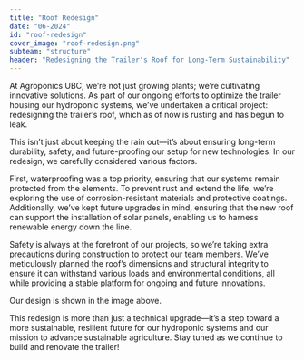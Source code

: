 ```yaml
---
title: "Roof Redesign"
date: "06-2024"
id: "roof-redesign"
cover_image: "roof-redesign.png"
subteam: "structure"
header: "Redesigning the Trailer's Roof for Long-Term Sustainability"
---
```

At Agroponics UBC, we’re not just growing plants; we’re cultivating innovative solutions. As part of our ongoing efforts to optimize the trailer housing our hydroponic systems, we’ve undertaken a critical project: redesigning the trailer’s roof, which as of now is rusting and has begun to leak. 

This isn’t just about keeping the rain out—it’s about ensuring long-term durability, safety, and future-proofing our setup for new technologies. In our redesign, we carefully considered various factors. 

First, waterproofing was a top priority, ensuring that our systems remain protected from the elements. To prevent rust and extend the life, we’re exploring the use of corrosion-resistant materials and protective coatings. Additionally, we’ve kept future upgrades in mind, ensuring that the new roof can support the installation of solar panels, enabling us to harness renewable energy down the line. 

Safety is always at the forefront of our projects, so we’re taking extra precautions during construction to protect our team members. We’ve meticulously planned the roof’s dimensions and structural integrity to ensure it can withstand various loads and environmental conditions, all while providing a stable platform for ongoing and future innovations. 

Our design is shown in the image above. 

This redesign is more than just a technical upgrade—it’s a step toward a more sustainable, resilient future for our hydroponic systems and our mission to advance sustainable agriculture. Stay tuned as we continue to build and renovate the trailer!